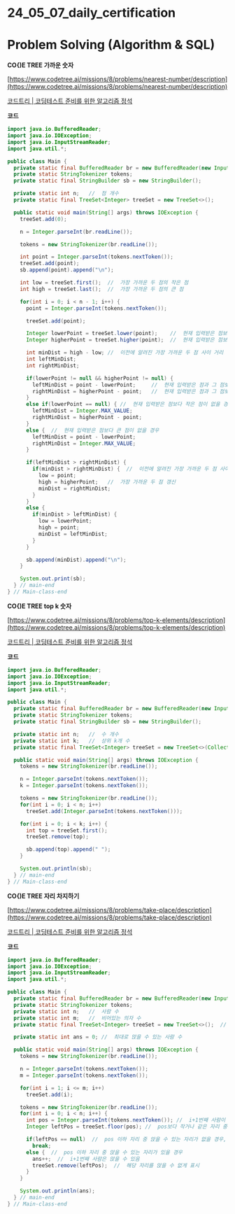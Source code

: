 # 24_05_07_daily_certification

# Problem Solving (Algorithm & SQL)

**CO{)E TREE 가까운 숫자**

[https://www.codetree.ai/missions/8/problems/nearest-number/description](https://www.codetree.ai/missions/8/problems/nearest-number/description)

[코드트리 | 코딩테스트 준비를 위한 알고리즘 정석](https://www.codetree.ai/missions/8/problems/nearest-number/description)

**코드**

```java
import java.io.BufferedReader;
import java.io.IOException;
import java.io.InputStreamReader;
import java.util.*;

public class Main {
  private static final BufferedReader br = new BufferedReader(new InputStreamReader(System.in));
  private static StringTokenizer tokens;
  private static final StringBuilder sb = new StringBuilder();

  private static int n;   //  점 개수
  private static final TreeSet<Integer> treeSet = new TreeSet<>();

  public static void main(String[] args) throws IOException {
    treeSet.add(0);

    n = Integer.parseInt(br.readLine());

    tokens = new StringTokenizer(br.readLine());

    int point = Integer.parseInt(tokens.nextToken());
    treeSet.add(point);
    sb.append(point).append("\n");

    int low = treeSet.first();  //  가장 가까운 두 점의 작은 점
    int high = treeSet.last();  //  가장 가까운 두 점의 큰 점

    for(int i = 0; i < n - 1; i++) {
      point = Integer.parseInt(tokens.nextToken());

      treeSet.add(point);

      Integer lowerPoint = treeSet.lower(point);    //  현재 입력받은 점보다 작으면서 가장 큰 점
      Integer higherPoint = treeSet.higher(point);  //  현재 입력받은 점보다 크면서 가장 작은 점

      int minDist = high - low; //  이전에 알려진 가장 가까운 두 점 사이 거리
      int leftMinDist;
      int rightMinDist;

      if(lowerPoint != null && higherPoint != null) {
        leftMinDist = point - lowerPoint;     //  현재 입력받은 점과 그 점보다 작은 가장 가까운 점
        rightMinDist = higherPoint - point;   //  현재 입력받은 점과 그 점보다 큰 가장 가까운 점
      }
      else if(lowerPoint == null) { //  현재 입력받은 점보다 작은 점이 없을 경우
        leftMinDist = Integer.MAX_VALUE;
        rightMinDist = higherPoint - point;
      }
      else {  //  현재 입력받은 점보다 큰 점이 없을 경우
        leftMinDist = point - lowerPoint;
        rightMinDist = Integer.MAX_VALUE;
      }

      if(leftMinDist > rightMinDist) {
        if(minDist > rightMinDist) {  //  이전에 알려진 가장 가까운 두 점 사이 거리보다 가까울 경우
          low = point;
          high = higherPoint;   //  가장 가까운 두 점 갱신
          minDist = rightMinDist;
        }
      }
      else {
        if(minDist > leftMinDist) {
          low = lowerPoint;
          high = point;
          minDist = leftMinDist;
        }
      }

      sb.append(minDist).append("\n");
    }

    System.out.print(sb);
  } // main-end
} // Main-class-end
```

**CO{)E TREE top k 숫자**

[https://www.codetree.ai/missions/8/problems/top-k-elements/description](https://www.codetree.ai/missions/8/problems/top-k-elements/description)

[코드트리 | 코딩테스트 준비를 위한 알고리즘 정석](https://www.codetree.ai/missions/8/problems/top-k-elements/description)

**코드**

```java
import java.io.BufferedReader;
import java.io.IOException;
import java.io.InputStreamReader;
import java.util.*;

public class Main {
  private static final BufferedReader br = new BufferedReader(new InputStreamReader(System.in));
  private static StringTokenizer tokens;
  private static final StringBuilder sb = new StringBuilder();

  private static int n;   //  수 개수
  private static int k;   //  상위 k개 수
  private static final TreeSet<Integer> treeSet = new TreeSet<>(Collections.reverseOrder());

  public static void main(String[] args) throws IOException {
    tokens = new StringTokenizer(br.readLine());

    n = Integer.parseInt(tokens.nextToken());
    k = Integer.parseInt(tokens.nextToken());

    tokens = new StringTokenizer(br.readLine());
    for(int i = 0; i < n; i++)
      treeSet.add(Integer.parseInt(tokens.nextToken()));

    for(int i = 0; i < k; i++) {
      int top = treeSet.first();
      treeSet.remove(top);

      sb.append(top).append(" ");
    }

    System.out.println(sb);
  } // main-end
} // Main-class-end
```

**CO{)E TREE 자리 차지하기**

[https://www.codetree.ai/missions/8/problems/take-place/description](https://www.codetree.ai/missions/8/problems/take-place/description)

[코드트리 | 코딩테스트 준비를 위한 알고리즘 정석](https://www.codetree.ai/missions/8/problems/take-place/description)

**코드**

```java
import java.io.BufferedReader;
import java.io.IOException;
import java.io.InputStreamReader;
import java.util.*;

public class Main {
  private static final BufferedReader br = new BufferedReader(new InputStreamReader(System.in));
  private static StringTokenizer tokens;
  private static int n;   //  사람 수
  private static int m;   //  비어있는 의자 수
  private static final TreeSet<Integer> treeSet = new TreeSet<>();  //  앉을 수 있는 자리

  private static int ans = 0; //  최대로 앉을 수 있는 사람 수

  public static void main(String[] args) throws IOException {
    tokens = new StringTokenizer(br.readLine());

    n = Integer.parseInt(tokens.nextToken());
    m = Integer.parseInt(tokens.nextToken());

    for(int i = 1; i <= m; i++)
      treeSet.add(i);

    tokens = new StringTokenizer(br.readLine());
    for(int i = 0; i < n; i++) {
      int pos = Integer.parseInt(tokens.nextToken()); //  i+1번째 사람이 앉고 싶어하는 자리 (1 이상, pos 이하 자리)
      Integer leftPos = treeSet.floor(pos); //  pos보다 작거나 같은 자리 중 앉을 수 있는 자리

      if(leftPos == null)  //  pos 이하 자리 중 앉을 수 있는 자리가 없을 경우, 앉을 수 없음
        break;
      else {  //  pos 이하 자리 중 앉을 수 있는 자리가 있을 경우
        ans++;  //  i+1번째 사람은 앉을 수 있음
        treeSet.remove(leftPos);  //  해당 자리를 앉을 수 없게 표시
      }
    }

    System.out.println(ans);
  } // main-end
} // Main-class-end
```